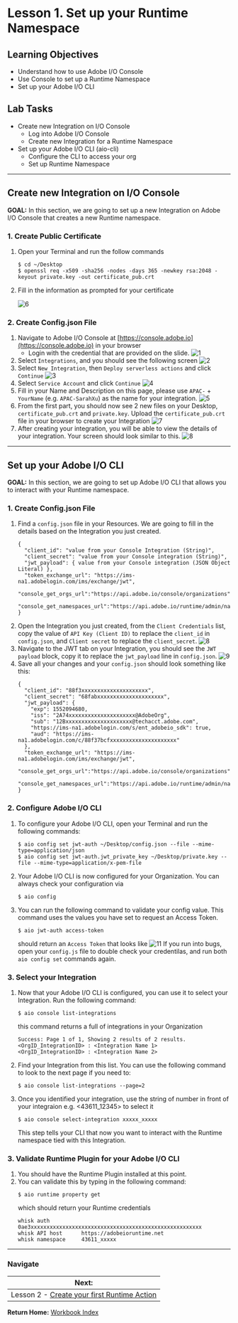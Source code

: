 # Lesson 1. Set up your Runtime Namespace

## Learning Objectives

- Understand how to use Adobe I/O Console
- Use Console to set up a Runtime Namespace
- Set up your Adobe I/O CLI

## Lab Tasks

- Create new Integration on I/O Console
    - Log into Adobe I/O Console
    - Create new Integration for a Runtime Namespace
- Set up your Adobe I/O CLI (aio-cli)
    - Configure the CLI to access your org
    - Set up Runtime Namespace

---

## Create new Integration on I/O Console

**GOAL:** In this section, we are going to set up a new Integration on Adobe I/O Console that creates a new Runtime namespace.

### 1. Create Public Certificate
1. Open your Terminal and run the follow commands
    ```
    $ cd ~/Desktop
    $ openssl req -x509 -sha256 -nodes -days 365 -newkey rsa:2048 -keyout private.key -out certificate_pub.crt
    ```
2. Fill in the information as prompted for your certificate

    ![6](../images/6.png)

### 2. Create Config.json File

1. Navigate to Adobe I/O Console at [https://console.adobe.io](https://console.adobe.io) in your browser
    - Login with the credential that are provided on the slide.
    ![1](../images/1.png)
2. Select `Integrations`, and you should see the following screen
    ![2](../images/2.png)
3. Select `New Integration`, then `Deploy serverless actions` and click `Continue`
    ![3](../images/3.png)
4. Select `Service Account` and click `Continue`
    ![4](../images/4.png)
5. Fill in your Name and Description on this page, please use `APAC-` + `YourName` (e.g. `APAC-SarahXu`) as the name for your integration. 
    ![5](../images/5.png)
6. From the first part, you should now see 2 new files on your Desktop, `certificate_pub.crt` and `private.key`. Upload the `certificate_pub.crt` file in your browser to create your Integration
   ![7](../images/7.png)
7. After creating your integration, you will be able to view the details of your integration. Your screen should look similar to this.
    ![8](../images/8.png)


---
## Set up your Adobe I/O CLI

**GOAL:** In this section, we are going to set up Adobe I/O CLI that allows you to interact with your Runtime namespace.

### 1. Create Config.json File
1. Find a `config.json` file in your Resources. We are going to fill in the details based on the Integration you just created.
    ```
    {
      "client_id": "value from your Console Integration (String)",
      "client_secret": "value from your Console integration (String)",
      "jwt_payload": { value from your Console integration (JSON Object Literal) },
      "token_exchange_url": "https://ims-na1.adobelogin.com/ims/exchange/jwt",
      "console_get_orgs_url":"https://api.adobe.io/console/organizations",
      "console_get_namespaces_url":"https://api.adobe.io/runtime/admin/namespaces/"
    }
    ```
1. Open the Integration you just created, from the `Client Credentials` list, copy the value of `API Key (Client ID)` to replace the `client_id` in `config.json`, and `Client secret` to replace the `client_secret`. 
    ![8](../images/8.png)
1. Navigate to the JWT tab on your Integration, you should see the `JWT payload` block, copy it to replace the `jwt_payload` line in `config.json`.
    ![9](../images/9.png)
1. Save all your changes and your `config.json` should look something like this:
    ```
    {
      "client_id": "88f3xxxxxxxxxxxxxxxxxxxxx",
      "client_secret": "68fabxxxxxxxxxxxxxxxxxxxxx",
      "jwt_payload": { 
        "exp": 1552094680,
        "iss": "2A74xxxxxxxxxxxxxxxxxxxxx@AdobeOrg",
        "sub": "12Bxxxxxxxxxxxxxxxxxxxxx@techacct.adobe.com",
        "https://ims-na1.adobelogin.com/s/ent_adobeio_sdk": true,
        "aud": "https://ims-na1.adobelogin.com/c/88f37bcfxxxxxxxxxxxxxxxxxxxxx" 
      },
      "token_exchange_url": "https://ims-na1.adobelogin.com/ims/exchange/jwt",
      "console_get_orgs_url":"https://api.adobe.io/console/organizations",
      "console_get_namespaces_url":"https://api.adobe.io/runtime/admin/namespaces/"
    }
    ```
### 2. Configure Adobe I/O CLI
1. To configure your Adobe I/O CLI, open your Terminal and run the following commands:
    ```
    $ aio config set jwt-auth ~/Desktop/config.json --file --mime-type=application/json
    $ aio config set jwt-auth.jwt_private_key ~/Desktop/private.key --file --mime-type=application/x-pem-file
    ```
1. Your Adobe I/O CLI is now configured for your Organization. You can always check your configuration via
    ```
    $ aio config
    ```
1. You can run the following command to validate your config value. This command uses the values you have set to request an Access Token.
    ```
    $ aio jwt-auth access-token
    ```
    should return an `Access Token` that looks like
    ![11](../images/11.png)
    If you run into bugs, open your `config.js` file to double check your credentilas, and run both `aio config set` commands again. 
### 3. Select your Integration
1. Now that your Adobe I/O CLI is configured, you can use it to select your Integration. Run the following command:
    ```
    $ aio console list-integrations
    ```
    this command returns a full of integrations in your Organization
    ```
    Success: Page 1 of 1, Showing 2 results of 2 results.
    <OrgID_IntegrationID> : <Integration Name 1>
    <OrgID_IntegrationID> : <Integration Name 2>
    ```
1. Find your Integration from this list. You can use the following command to look to the next page if you need to:
    ```
    $ aio console list-integrations --page=2
    ```
1. Once you identified your integration, use the string of number in front of your integraion e.g. <43611_12345> to select it
    ```
    $ aio console select-integration xxxxx_xxxxx 
    ```
    This step tells your CLI that now you want to interact with the Runtime namespace tied with this Integration.
    
### 3. Validate Runtime Plugin for your Adobe I/O CLI
1. You should have the Runtime Plugin installed at this point.
1. You can validate this by typing in the following command:
    ```
    $ aio runtime property get
    ```
    which should return your Runtime credentials
    ```
    whisk auth      0ae3xxxxxxxxxxxxxxxxxxxxxxxxxxxxxxxxxxxxxxxxxxxxxxxxxxxxxx
    whisk API host      https://adobeioruntime.net
    whisk namespace     43611_xxxxx
    ```
---

### Navigate

| **Next:**                                                        |
| ---------------------------------------------------------------- |
| Lesson 2 - [Create your first Runtime Action](chapter-2.md) |

**Return Home:** [Workbook Index](../README.md)